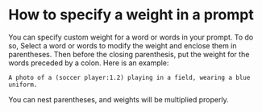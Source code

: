 # How to specify a weight in a prompt
You can specify custom weight for a word or words in your prompt. To do so,
Select a word or words to modify the weight and enclose them in parentheses.
Then before the closing parenthesis, put the weight for the words preceded by a colon.
Here is an example:
```
A photo of a (soccer player:1.2) playing in a field, wearing a blue uniform.
```

You can nest parentheses, and weights will be multiplied properly.